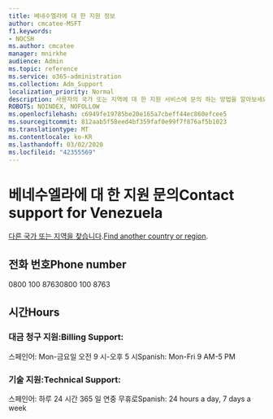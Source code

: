 ```yaml
---
title: 베네수엘라에 대 한 지원 정보
author: cmcatee-MSFT
f1.keywords:
- NOCSH
ms.author: cmcatee
manager: mnirkhe
audience: Admin
ms.topic: reference
ms.service: o365-administration
ms.collection: Adm_Support
localization_priority: Normal
description: 사용자의 국가 또는 지역에 대 한 지원 서비스에 문의 하는 방법을 알아보세요.
ROBOTS: NOINDEX, NOFOLLOW
ms.openlocfilehash: c6949fe19785be20e165a7cbeff44ec860efcee5
ms.sourcegitcommit: 812aab5f58eed4bf359faf0e99f7f876af5b1023
ms.translationtype: MT
ms.contentlocale: ko-KR
ms.lasthandoff: 03/02/2020
ms.locfileid: "42355569"
---
```

# <a name="contact-support-for-venezuela"></a><span data-ttu-id="77ea7-103">베네수엘라에 대 한 지원 문의</span><span class="sxs-lookup"><span data-stu-id="77ea7-103">Contact support for Venezuela</span></span>

<span data-ttu-id="77ea7-104">[다른 국가 또는 지역을 찾습니다](../contact-support-for-business-products.md).</span><span class="sxs-lookup"><span data-stu-id="77ea7-104">[Find another country or region](../contact-support-for-business-products.md).</span></span>

## <a name="phone-number"></a><span data-ttu-id="77ea7-105">전화 번호</span><span class="sxs-lookup"><span data-stu-id="77ea7-105">Phone number</span></span>
<span data-ttu-id="77ea7-106">0800 100 8763</span><span class="sxs-lookup"><span data-stu-id="77ea7-106">0800 100 8763</span></span>

## <a name="hours"></a><span data-ttu-id="77ea7-107">시간</span><span class="sxs-lookup"><span data-stu-id="77ea7-107">Hours</span></span>
### <a name="billing-support"></a><span data-ttu-id="77ea7-108">대금 청구 지원:</span><span class="sxs-lookup"><span data-stu-id="77ea7-108">Billing Support:</span></span>

<span data-ttu-id="77ea7-109">스페인어: Mon-금요일 오전 9 시-오후 5 시</span><span class="sxs-lookup"><span data-stu-id="77ea7-109">Spanish: Mon-Fri 9 AM-5 PM</span></span>

### <a name="technical-support"></a><span data-ttu-id="77ea7-110">기술 지원:</span><span class="sxs-lookup"><span data-stu-id="77ea7-110">Technical Support:</span></span>

<span data-ttu-id="77ea7-111">스페인어: 하루 24 시간 365 일 연중 무휴로</span><span class="sxs-lookup"><span data-stu-id="77ea7-111">Spanish: 24 hours a day, 7 days a week</span></span>
